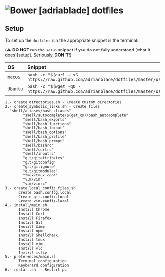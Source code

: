 ![Bower](https://img.shields.io/badge/dotfiles-inprogress-blue.svg)
[adriablade] dotfiles
==========================

Setup
-----

To set up the `dotfiles` run the appropriate snippet in the terminal:

(⚠️  **DO NOT** run the `setup` snippet if you do not fully understand
[what it does][setup]. Seriously, **DON'T**!)

| OS | Snippet |
|:---|:---|
| `macOS` | `bash -c "$(curl -LsS https://raw.github.com/adrianblade/dotfiles/master/os/bootstrap.sh)"` |
| `Ubuntu` | `bash -c "$(wget -qO - https://raw.github.com/adrianblade/dotfiles/master/os/bootstrap.sh)"` |

```
1.- create_directories.sh - Create custom directories
2.- create_symbolic_links.sh - Create files
  "shell/aliases/bash_aliases"
        "shell/autocomplete/$(get_os)/bash_autocomplete"
        "shell/bash_exports"
        "shell/bash_functions"
        "shell/bash_logout"
        "shell/bash_options"
        "shell/bash_profile"
        "shell/bash_prompt"
        "shell/bashrc"
        "shell/curlrc"
        "shell/inputrc"
        "git/gitattributes"
        "git/gitconfig"
        "git/gitignore"
        "git/gitmodules"
        "tmux/tmux.conf"
        "vim/vim"
        "vim/vimrc"
3.- create_local_config_files.sh
      Create bash.config.local
      Create git.config.local
      Create vim.config.local
4.- install/main.sh
      Install Chrome
      Install Curl
      Install Firefox
      Install Git
      Install Gimp
      Install npm
      Install Shellcheck
      Install tmux
      Install vim
      Install vlc
      Install xclip
5.- preferences/main.sh
      Terminal configuration
      Keyborard configuration
6.- restart.sh  - Restart pc
```
